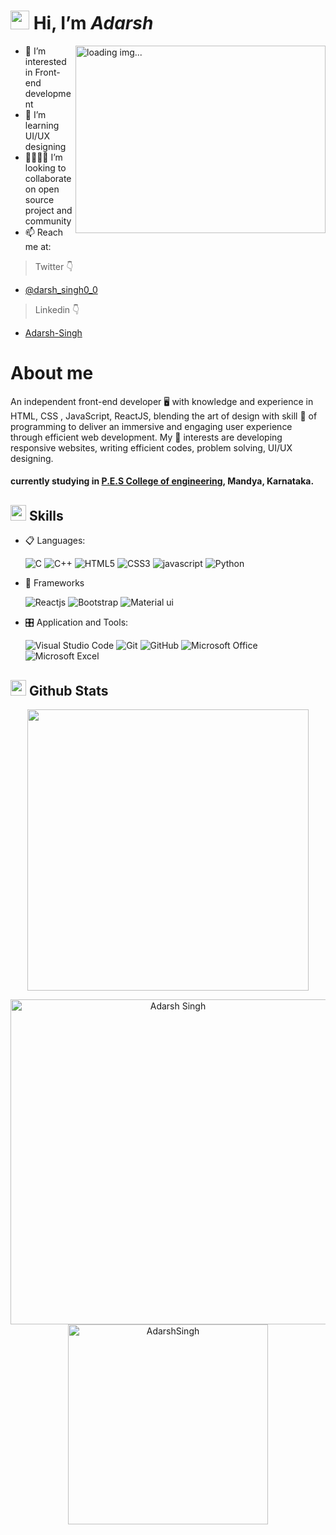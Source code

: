  # <img src="https://github.com/abdoachhoubi/abdoachhoubi/blob/main/gifs/Hi.gif" width="30"> Hi, I’m _Adarsh_ 
<!--  <img width="800" height="450" src=""C:\Users\Windows10\Desktop\github_cover..gif"" allowfullscreen> -->
 
<img align="right" height ="300px" width="400px" alt = "loading img..." style = "margin-left: 2x;" src = "https://cdn.dribbble.com/users/1708816/screenshots/15637256/media/f9826f0af8a49462f048262a8502035b.gif">

 
- 🔦 I’m interested in Front-end development
- 🌱 I’m learning UI/UX designing
- 🧍🏾🧍🏾 I’m looking to collaborate on open source project and community
- 📫 Reach me at:  
 > Twitter 👇
 - [@darsh_singh0_0](https://twitter.com/darsh_singh0_0) 
 > Linkedin 👇
 - [Adarsh-Singh](https://www.linkedin.com/in/adarsh-singh-17092b244/)
# About me

An independent front-end developer 🖥️ with knowledge and experience in HTML,
CSS , JavaScript, ReactJS, blending the art of design with skill 💪 of programming
to deliver an immersive and engaging user experience through efficient web
development.
My 🔑 interests are developing responsive websites, writing efficient codes,
problem solving, UI/UX designing.
#### currently studying in [P.E.S College of engineering](https://www.pescemandya.org/), Mandya, Karnataka.

## <img src="https://media2.giphy.com/media/QssGEmpkyEOhBCb7e1/giphy.gif?cid=ecf05e47a0n3gi1bfqntqmob8g9aid1oyj2wr3ds3mg700bl&rid=giphy.gif" width ="25"><b> Skills</b>

<p align="center">

- 📋 Languages:

    ![C](https://img.shields.io/badge/C-00599C?style=for-the-badge&logo=c&logoColor=white)
    ![C++](https://img.shields.io/badge/C%2B%2B-00599C?style=for-the-badge&logo=c%2B%2B&logoColor=white)
    ![HTML5](https://img.shields.io/badge/html5-%23E34F26.svg?style=for-the-badge&logo=html5&logoColor=white)
    ![CSS3](https://img.shields.io/badge/css3-%231572B6.svg?style=for-the-badge&logo=css3&logoColor=white)
    ![javascript](https://img.shields.io/badge/javascript%20-%23323330.svg?&style=for-the-badge&logo=javascript&logoColor=%23F7DF1E)
    ![Python](https://img.shields.io/badge/Python-FFD43B?style=for-the-badge&logo=python&logoColor=#89CFF0)
    
- 🎨 Frameworks

   ![Reactjs](https://img.shields.io/badge/react%20-%2320232a.svg?&style=for-the-badge&logo=react&logoColor=%2361DAFB)
   ![Bootstrap](https://img.shields.io/badge/bootstrap%20-%23563D7C.svg?&style=for-the-badge&logo=bootstrap&logoColor=white)
   ![Material ui](https://img.shields.io/badge/Material%20UI-007FFF?style=for-the-badge&logo=mui&logoColor=white)
   
- 🎛️ Application and Tools:

    ![Visual Studio Code](https://img.shields.io/badge/Visual%20Studio%20Code-0078d7.svg?style=for-the-badge&logo=visual-studio-code&logoColor=white)
    ![Git](https://img.shields.io/badge/git-%23F05033.svg?style=for-the-badge&logo=git&logoColor=white)
    ![GitHub](https://img.shields.io/badge/github-%23121011.svg?style=for-the-badge&logo=github&logoColor=white)
    ![Microsoft Office](https://img.shields.io/badge/Microsoft_Office-D83B01?style=for-the-badge&logo=microsoft-office&logoColor=white)
    ![Microsoft Excel](https://img.shields.io/badge/Microsoft_Excel-217346?style=for-the-badge&logo=microsoft-excel&logoColor=white)
    
## <img src="https://media.giphy.com/media/iY8CRBdQXODJSCERIr/giphy.gif" width="25"> <b>Github Stats</b>


<p align="center">
<a href="https://github.com/I-Adarsh-I/">
  <img align="center" src="https://github-readme-stats.vercel.app/api?username=I-Adarsh-I&include_all_commits=true&count_private=true&show_icons=true&line_height=20&title_color=7A7ADB&icon_color=2234AE&text_color=D3D3D3&bg_color=0,000000,130F40" width="450"/>
</a>

<p align="center">
    <a href="https://github.com/I-Adarsh-I"><img src="https://github-profile-summary-cards.vercel.app/api/cards/profile-details?username=I-Adarsh-I&theme=tokyonight&hide_border=true"  width="520" alt="Adarsh Singh"/></a>
<a href="https://github.com/I-Adarsh-I"><img src="https://github-readme-stats.vercel.app/api/top-langs?username=I-Adarsh-I&show_icons=true&locale=en&layout=compact&theme=tokyonight" width="320"  alt="AdarshSingh"/></a>
</p>
